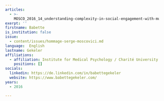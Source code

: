 ```yaml
---
articles:
  - >-
    MOSCO_2016_14_understanding-complexity-in-social-engagement-with-multiculturalism
exerpt: ''
firstname: Babette
is_institution: false
issue:
  - content/issues/hommage-serge-moscovici.md
language:  English
lastname: Gekeler
affiliations:
  - affiliation: Institute for Medical Psychology / Charité University Hospitals, Germany
    positions: []
socials:
  linkedin: https://de.linkedin.com/in/babettegekeler
  website: https://www.babettegekeler.com/
years:
  - 2016

---
```

